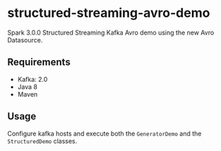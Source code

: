 # structured-streaming-avro-demo

Spark 3.0.0 Structured Streaming Kafka Avro demo using the new Avro Datasource. 

## Requirements 

* Kafka: 2.0
* Java 8
* Maven

## Usage

Configure kafka hosts and execute both the ```GeneratorDemo``` and the ```StructuredDemo``` classes.
